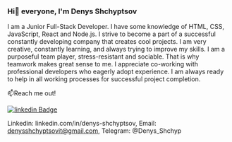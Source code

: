 ### Hi👋 everyone, I'm Denys Shchyptsov

I am a Junior Full-Stack Developer. I have some knowledge of HTML, CSS, JavaScript, React and Node.js. I strive to become a part of a successful constantly developing company that creates cool projects. I am very creative, constantly learning, and always trying to improve my skills. 
I am a purposeful team player, stress-resistant and sociable. That is why teamwork makes great sense to me. I appreciate co-working with professional developers who eagerly adopt experience. I am always ready to help in all working processes for successful project completion.

📫Reach me out!

[![linkedin Badge](https://img.shields.io/badge/linkedin-%230A66C2?logo=linkedin&color=%230A66C2)](https://www.linkedin.com/in/denys-shchyptsov/)








Linkedin: linkedin.com/in/denys-shchyptsov, Email: denysshchyptsovit@gmail.com, Telegram: @Denys_Shchyp

